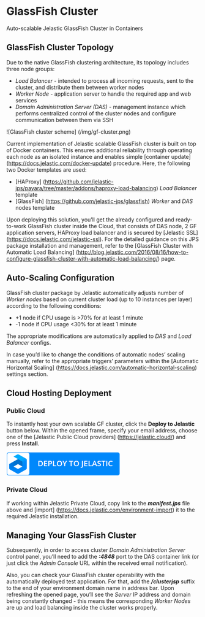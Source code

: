 # GlassFish Cluster


Auto-scalable Jelastic GlassFish Cluster in Containers


## GlassFish Cluster Topology


Due to the native GlassFish clustering architecture, its topology includes three node groups:
- _Load Balancer_ - intended to process all incoming requests, sent to the cluster, and distribute them between worker nodes
- _Worker Node_ - application server to handle the required app and web services
- _Domain Administration Server (DAS)_ - management instance which performs centralized control of the cluster nodes and configure communication between them via SSH 


![GlassFish cluster scheme] (/img/gf-cluster.png)



Current implementation of Jelastic scalable GlassFish cluster is built on top of Docker containers. This ensures additional reliability through operating each node as an isolated instance and enables simple [container update] (https://docs.jelastic.com/docker-update) procedure. Here, the following two Docker templates are used:
- [HAProxy] (https://github.com/jelastic-jps/payara/tree/master/addons/haproxy-load-balancing) _Load Balancer_ template
- [GlassFish] (https://github.com/jelastic-jps/glassfish) _Worker_ and _DAS_ nodes template


Upon deploying this solution, you’ll get the already configured and ready-to-work GlassFish cluster inside the Cloud, that consists of DAS node, 2 GF application servers, HAProxy load balancer and is secured by [Jelastic SSL] (https://docs.jelastic.com/jelastic-ssl). For the detailed guidance on this JPS package installation and management, refer to the [GlassFish Cluster with Automatic Load Balancing] (http://blog.jelastic.com/2016/08/16/how-to-configure-glassfish-cluster-with-automatic-load-balancing/) page.


## Auto-Scaling Configuration 


GlassFish cluster package by Jelastic automatically adjusts number of _Worker nodes_ based on current cluster load (up to 10 instances per layer) according to the following conditions:
- +1 node if CPU usage is >70% for at least 1 minute
- -1 node if CPU usage <30% for at least 1 minute


The appropriate modifications are automatically applied to _DAS_ and _Load Balancer_ configs.


In case you’d like to change the conditions of automatic nodes’ scaling manually, refer to the appropriate triggers’ parameters within the [Automatic Horizontal Scaling] (https://docs.jelastic.com/automatic-horizontal-scaling) settings section.


## Cloud Hosting Deployment


### Public Cloud


To instantly host your own scalable GF cluster, click the **Deploy to Jelastic** button below. Within the opened frame, specify your email address, choose one of the [Jelastic Public Cloud providers] (https://jelastic.cloud/) and press **Install**.


[![Deploy](https://github.com/jelastic-jps/git-push-deploy/raw/master/images/deploy-to-jelastic.png)](https://jelastic.com/install-application/?manifest=https://raw.githubusercontent.com/jelastic-jps/glassfish-cluster/master/manifest.jps)





### Private Cloud


If working within Jelastic Private Cloud, copy link to the **_manifest.jps_** file above and [import] (https://docs.jelastic.com/environment-import) it to the required Jelastic installation. 


## Managing Your GlassFish Cluster


Subsequently, in order to access cluster _Domain Administration Server_ control panel, you’ll need to add the **_:4848_** port to the DAS container link (or just click the _Admin Console_ URL within the received email notification).


Also, you can check your GlassFish cluster operability with the automatically deployed test application. For that, add the **_/clusterjsp_** suffix to the end of your environment domain name in address bar. Upon refreshing the opened page, you’ll see the _Server_ IP address and domain being constantly changed - this means the corresponding _Worker Nodes_ are up and load balancing inside the cluster works properly.
